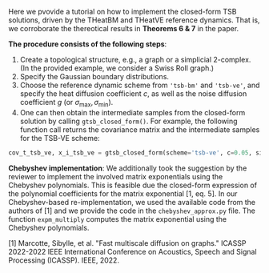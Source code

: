Here we pvovide a tutorial on how to implement the closed-form TSB solutions, driven by the THeatBM and THeatVE reference dynamics. That is, we corroborate the thereotical results in __Theorems 6 & 7__ in the paper.



**The procedure consists of the following steps**:
1. Create a topological structure, e.g., a graph or a simplicial 2-complex. (In the provided example, we consider a Swiss Roll graph.)
2. Specify the Gaussian boundary distributions. 
3. Choose the reference dynamic scheme from ```'tsb-bm'``` and ```'tsb-ve'```, and specify the heat diffusion coefficient $c$, as well as the noise diffusion coefficient $g$ (or $\sigma_{\max}, \sigma_{\min}$).
4. One can then obtain the intermediate samples from the closed-form solution by calling ```gtsb_closed_form()```. For example, the following function call returns the covariance matrix and the intermediate samples for the TSB-VE scheme:

```python
cov_t_tsb_ve, x_i_tsb_ve = gtsb_closed_form(scheme='tsb-ve', c=0.05, sigma_min=0.01, sigma_max=1)
```

**Chebyshev implementation**:
We additionally took the suggestion by the reviewer to implement the involved matrix exponentials using the Chebyshev polynomials. This is feasible due the closed-form expression of the polynomial coefficients for the matrix exponential [1, eq. 5].
In our Chebyshev-based re-implementation, we used the available code from the authors of [1] and we provide the code in the ```chebyshev_approx.py``` file. The function ```expm_multiply``` computes the matrix exponential using the Chebyshev polynomials.


[1] Marcotte, Sibylle, et al. "Fast multiscale diffusion on graphs." ICASSP 2022-2022 IEEE International Conference on Acoustics, Speech and Signal Processing (ICASSP). IEEE, 2022.